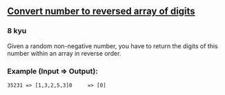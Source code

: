 <h2><a href=https://www.codewars.com/kata/5583090cbe83f4fd8c000051/train/javascript target="_blank">Convert number to reversed array of digits</a></h2><h3>8 kyu</h3><p>Given a random non-negative number, you have to return the digits of this number within an array in reverse order.</p><h3 id="example-input--output">Example (Input =&gt; Output):</h3><pre><code>35231 =&gt; [1,3,2,5,3]0     =&gt; [0]</code></pre>